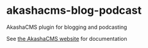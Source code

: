 # akashacms-blog-podcast
AkashaCMS plugin for blogging and podcasting

See [the AkashaCMS website](http://akashacms.com/plugins/blog-podcast.html) for documentation